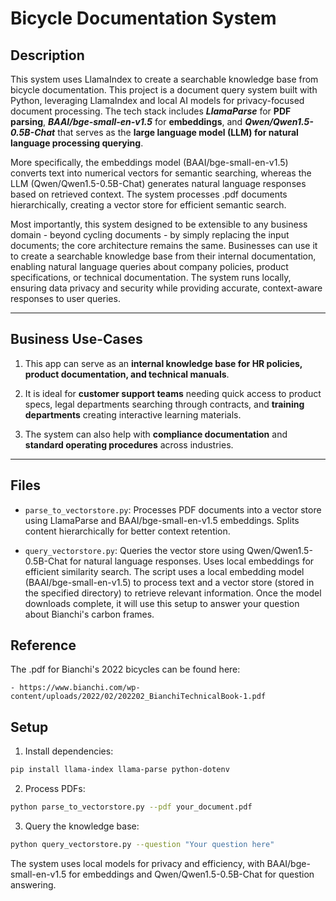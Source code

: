# Bicycle Documentation System


## Description

This system uses LlamaIndex to create a searchable knowledge base from bicycle documentation. This project is a document query system built with Python, leveraging LlamaIndex and local AI models for privacy-focused document processing. The tech stack includes **_LlamaParse_** for **PDF parsing**, **_BAAI/bge-small-en-v1.5_** for **embeddings**, and **_Qwen/Qwen1.5-0.5B-Chat_** that serves as the **large language model (LLM) for natural language processing querying**. 

More specifically, the embeddings model (BAAI/bge-small-en-v1.5) converts text into numerical vectors for semantic searching, whereas the LLM (Qwen/Qwen1.5-0.5B-Chat) generates natural language responses based on retrieved context. The system processes .pdf documents hierarchically, creating a vector store for efficient semantic search. 

Most importantly, this system designed to be extensible to any business domain - beyond cycling documents - by simply replacing the input documents; the core architecture remains the same. Businesses can use it to create a searchable knowledge base from their internal documentation, enabling natural language queries about company policies, product specifications, or technical documentation. The system runs locally, ensuring data privacy and security while providing accurate, context-aware responses to user queries.

--- 

## Business Use-Cases

1. This app can serve as an **internal knowledge base for HR policies, product documentation, and technical manuals**.

2. It is ideal for **customer support teams** needing quick access to product specs, legal departments searching through contracts, and **training departments** creating interactive learning materials. 

3. The system can also help with **compliance documentation** and **standard operating procedures** across industries.

--- 

## Files

- `parse_to_vectorstore.py`: Processes PDF documents into a vector store using LlamaParse and BAAI/bge-small-en-v1.5 embeddings. Splits content hierarchically for better context retention.

- `query_vectorstore.py`: Queries the vector store using Qwen/Qwen1.5-0.5B-Chat for natural language responses. Uses local embeddings for efficient similarity search. The script uses a local embedding model (BAAI/bge-small-en-v1.5) to process text and a vector store (stored in the specified directory) to retrieve relevant information. Once the model downloads complete, it will use this setup to answer your question about Bianchi's carbon frames.

## Reference

The .pdf for Bianchi's 2022 bicycles can be found here:

    - https://www.bianchi.com/wp-content/uploads/2022/02/202202_BianchiTechnicalBook-1.pdf

## Setup

1. Install dependencies:
```bash
pip install llama-index llama-parse python-dotenv
```

2. Process PDFs:
```bash
python parse_to_vectorstore.py --pdf your_document.pdf
```

3. Query the knowledge base:
```bash
python query_vectorstore.py --question "Your question here"
```

The system uses local models for privacy and efficiency, with BAAI/bge-small-en-v1.5 for embeddings and Qwen/Qwen1.5-0.5B-Chat for question answering. 

